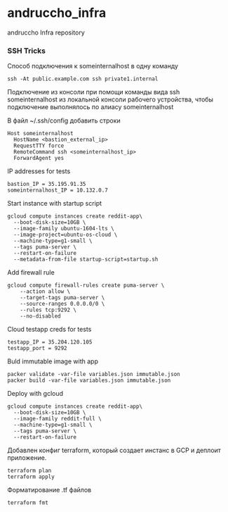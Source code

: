 # andruccho_infra
andruccho Infra repository

### SSH Tricks
Cпособ подключения к someinternalhost в одну команду
```
ssh -At public.example.com ssh private1.internal
```
Подключение из консоли при помощи команды вида ssh someinternalhost из локальной консоли рабочего устройства, чтобы подключение выполнялось по алиасу someinternalhost

В файл ~/.ssh/config добавить строки
```
Host someinternalhost
  HostName <bastion_external_ip>
  RequestTTY force
  RemoteCommand ssh <someinternalhost_ip>
  ForwardAgent yes
```
IP addresses for tests
```
bastion_IP = 35.195.91.35
someinternalhost_IP = 10.132.0.7
```

Start instance with startup script 
```
gcloud compute instances create reddit-app\
  --boot-disk-size=10GB \
  --image-family ubuntu-1604-lts \
  --image-project=ubuntu-os-cloud \
  --machine-type=g1-small \
  --tags puma-server \
  --restart-on-failure
  --metadata-from-file startup-script=startup.sh
```

Add firewall rule
```
gcloud compute firewall-rules create puma-server \
    --action allow \
    --target-tags puma-server \
    --source-ranges 0.0.0.0/0 \
    --rules tcp:9292 \
    --no-disabled
```

Cloud testapp creds for tests
```
testapp_IP = 35.204.120.105
testapp_port = 9292
```

Buld immutable image with app
```
packer validate -var-file variables.json immutable.json
packer build -var-file variables.json immutable.json
```

Deploy with gcloud
```
gcloud compute instances create reddit-app\         
  --boot-disk-size=10GB \
  --image-family reddit-full \
  --machine-type=g1-small \
  --tags puma-server \
  --restart-on-failure
```

Добавлен конфиг terraform, который создает инстанс в GCP и деплоит приложение.
```
terraform plan
terraform apply
```

Форматирование .tf файлов
```
terraform fmt
```
